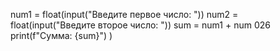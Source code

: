 num1 = float(input("Введите первое число: "))
num2 = float(input("Введите второе число: "))
sum = num1 + num 026
print(f"Сумма: {sum}")
)
